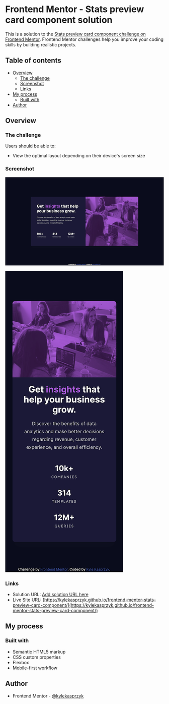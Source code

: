 # Frontend Mentor - Stats preview card component solution

This is a solution to the [Stats preview card component challenge on Frontend Mentor](https://www.frontendmentor.io/challenges/stats-preview-card-component-8JqbgoU62). Frontend Mentor challenges help you improve your coding skills by building realistic projects. 

## Table of contents

- [Overview](#overview)
  - [The challenge](#the-challenge)
  - [Screenshot](#screenshot)
  - [Links](#links)
- [My process](#my-process)
  - [Built with](#built-with)
- [Author](#author)

## Overview

### The challenge

Users should be able to:

- View the optimal layout depending on their device's screen size

### Screenshot

![](./images/Stats-preview-card-component-main_desktop.png)

![](./images/Stats-preview-card-component-main_mobile.png)

### Links

- Solution URL: [Add solution URL here](https://your-solution-url.com)
- Live Site URL: [https://kylekasprzyk.github.io/frontend-mentor-stats-preview-card-component/](https://kylekasprzyk.github.io/frontend-mentor-stats-preview-card-component/)

## My process

### Built with

- Semantic HTML5 markup
- CSS custom properties
- Flexbox
- Mobile-first workflow

## Author

- Frontend Mentor - [@kylekasprzyk](https://www.frontendmentor.io/profile/kylekasprzyk)
